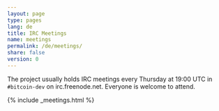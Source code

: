 ```yaml
---
layout: page
type: pages
lang: de
title: IRC Meetings
name: meetings
permalink: /de/meetings/
share: false
version: 0
---
```

The project usually holds IRC meetings every Thursday at 19:00 UTC in `#bitcoin-dev` on irc.freenode.net.
Everyone is welcome to attend.

{% include _meetings.html %}
